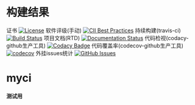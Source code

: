 # 构建结果
证书
[![License](https://img.shields.io/badge/License-Apache%202.0-blue.svg)](https://opensource.org/licenses/Apache-2.0)
软件评级(手动)
[![CII Best Practices](https://bestpractices.coreinfrastructure.org/projects/1816/badge)](https://bestpractices.coreinfrastructure.org/projects/1816)
持续构建(travis-ci)
[![Build Status](https://travis-ci.org/sighttviewliu/myci.svg?branch=master)](https://travis-ci.org/sighttviewliu/myci)
项目文档(RTD)
[![Documentation Status](https://readthedocs.org/projects/myci/badge/?version=latest)](http://myci.readthedocs.io/en/latest/?badge=latest)
代码检视(codacy-github生产工具)
[![Codacy Badge](https://api.codacy.com/project/badge/Grade/826d55ac1fde4479976754a3a5f9a547)](https://www.codacy.com/app/sighttviewliu/myci?utm_source=github.com&amp;utm_medium=referral&amp;utm_content=sighttviewliu/myci&amp;utm_campaign=Badge_Grade)
代码覆盖率(codecov-github生产工具)
[![codecov](https://codecov.io/gh/sighttviewliu/myci/branch/master/graph/badge.svg)](https://codecov.io/gh/sighttviewliu/myci)
外挂issues统计
[![GitHub Issues](https://img.shields.io/github/issues-raw/myci/myci.svg)](https://github.com/sighttviewliu/myci/issues)
# myci
#### 测试用
